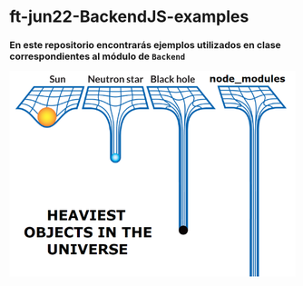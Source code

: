 # ft-jun22-BackendJS-examples

### En este repositorio encontrarás ejemplos utilizados en clase correspondientes al módulo de `Backend`

![npminstall!](./assets/node_modules_meme.png)
